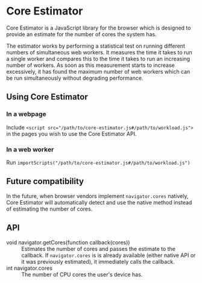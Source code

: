 Core Estimator
==============

Core Estimator is a JavaScript library for the browser which is designed to provide an estimate for the number of cores the system has.

The estimator works by performing a statistical test on running different numbers of simultaneous web workers. It measures the time it takes to run a single worker and compares this to the time it takes to run an increasing number of workers. As soon as this measurement starts to increase excessively, it has found the maximum number of web workers which can be run simultaneously without degrading performance.

Using Core Estimator
--------------------

### In a webpage

Include `<script src="/path/to/core-estimator.js#/path/to/workload.js">` in the pages you wish to use the Core Estimator API.

### In a web worker

Run `importScripts("/path/to/core-estimator.js#/path/to/workload.js")`

Future compatibility
--------------------

In the future, when browser vendors implement `navigator.cores` natively, Core Estimator will automatically detect and use the native method instead of estimating the number of cores.


API
---

<dl>
	<dt>void navigator.getCores(function callback(cores))<dt>
	<dd>Estimates the number of cores and passes the estimate to the callback. If <code>navigator.cores</code> is is already available (either native API or it was previously estimated), it immediately calls the callback.</dd>
	<dt>int navigator.cores<dt>
	<dd>The number of CPU cores the user's device has.</dd>
</dl>